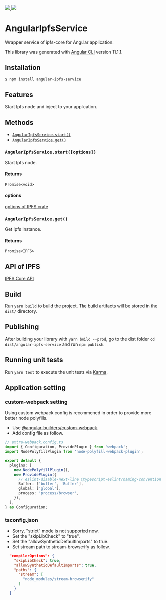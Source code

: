 <a href="https://github.com/ocknamo/angular-ipfs-service/actions?query=workflow%3Acode-validation-and-tests">
  <img src="https://github.com/ocknamo/angular-ipfs-service/workflows/code-validation-and-tests/badge.svg"/>
</a>
<a href="https://codecov.io/gh/ocknamo/angular-ipfs-service">
  <img src="https://codecov.io/gh/ocknamo/angular-ipfs-service/branch/main/graph/badge.svg?token=QK38OUHXNS"/>
</a>

# AngularIpfsService

Wrapper service of ipfs-core for Angular application.

This library was generated with [Angular CLI](https://github.com/angular/angular-cli) version 11.1.1.

## Installation

```bash
$ npm install angular-ipfs-service
```

## Features

Start Ipfs node and inject to your application.

## Methods

- [`AngularIpfsService.start()`](#AngularIpfsServicestart)
- [`AngularIpfsService.get()`](#AngularIpfsServiceget)

### `AngularIpfsService.start([options])`

Start Ipfs node.

#### Returns

`Promise<void>`

#### options

[options of IPFS.crate](https://github.com/ipfs/js-ipfs/blob/master/docs/MODULE.md#ipfscreateoptions)

### `AngularIpfsService.get()`

Get Ipfs Instance.

#### Returns

`Promise<IPFS>`

## API of IPFS

[IPFS Core API](https://github.com/ipfs/js-ipfs/tree/master/docs/core-api#ipfs-core-api)

## Build

Run `yarn build` to build the project. The build artifacts will be stored in the `dist/` directory.

## Publishing

After building your library with `yarn build --prod`, go to the dist folder `cd dist/angular-ipfs-service` and run `npm publish`.

## Running unit tests

Run `yarn test` to execute the unit tests via [Karma](https://karma-runner.github.io).

## Application setting

### custom-webpack setting

Using custom webpack config is recommened in order to provide more better node polyfills.

- Use [@angular-builders/custom-webpack](https://github.com/just-jeb/angular-builders/tree/master/packages/custom-webpack).
- Add config file as follow.

```extra-webpack.config.ts
// extra-webpack.config.ts
import { Configuration, ProvidePlugin } from 'webpack';
import NodePolyfillPlugin from 'node-polyfill-webpack-plugin';

export default {
  plugins: [
    new NodePolyfillPlugin(),
    new ProvidePlugin({
      // eslint-disable-next-line @typescript-eslint/naming-convention
      Buffer: ['buffer', 'Buffer'],
      global: ['global'],
      process: 'process/browser',
    }),
  ],
} as Configuration;

```

### tsconfig.json

- Sorry, "strict" mode is not supported now.
- Set the "skipLibCheck" to "true".
- Set the "allowSyntheticDefaultImports" to true.
- Set stream path to stream-browserify as follow.

```tsconfig.json
  "compilerOptions": {
    "skipLibCheck": true,
    "allowSyntheticDefaultImports": true,
    "paths": {
      "stream": [
        "node_modules/stream-browserify"
      ]
    }
  }
```
